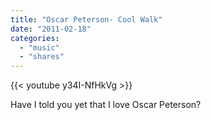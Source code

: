 ```yaml
---
title: "Oscar Peterson- Cool Walk"
date: "2011-02-18"
categories:
  - "music"
  - "shares"
---
```


{{< youtube y34I-NfHkVg >}}

Have I told you yet that I love Oscar Peterson?
